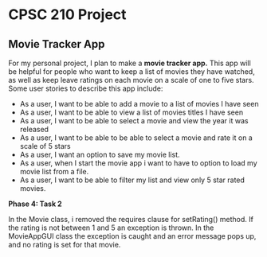 # CPSC 210 Project
## Movie Tracker App

For my personal project, I plan to make a **movie tracker app.** This app will be helpful for people who want to keep a 
list of movies they have watched, as well as keep leave ratings on each movie on a scale of one to five stars. 
Some user stories to describe this app include:

- As a user, I want to be able to add a movie to a list of movies I have seen
- As a user, I want to be able to view a list of movies titles I have seen
- As a user, I want to be able to select a movie and view the year it was released
- As a user, I want to be able to be able to select a movie and rate it on a scale of 5 stars 
- As a user, I want an option to save my movie list.
- As a user, when I start the movie app i want to have to option to load my movie list from a file.
- As a user, I want to be able to filter my list and view only 5 star rated movies.

**Phase 4: Task 2**

In the Movie class, i removed the requires clause for setRating() method. If the rating is not 
between 1 and 5 an exception is thrown. In the MovieAppGUI class the exception is caught and 
an error message pops up, and no rating is set for that movie. 
